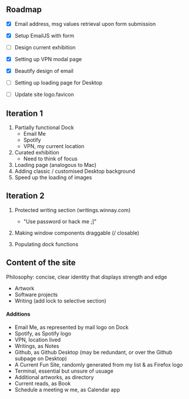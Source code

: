 ## Roadmap

- [x] Email address, msg values retrieval upon form submission
- [x] Setup EmailJS with form
- [ ] Design current exhibition
- [x] Setting up VPN modal page
- [x] Beautify design of email
- [ ] Setting up loading page for Desktop
- [ ] Update site logo.favicon



## Iteration 1

1. Partially functional Dock
   - Email Me
   - Spotify
   - VPN, my current location
2. Curated exhibition 
   - Need to think of focus
3. Loading page (analogous to Mac)
4. Adding classic / customised Desktop background
5. Speed up the loading of images 



## Iteration 2

1. Protected writing section (writings.winnay.com) 

   - "Use password or hack me ;]"

2. Making window components draggable (/ closable)

3. Populating dock functions

   

## Content of the site

Philosophy: concise, clear identity that displays strength and edge

- Artwork
- Software projects
- Writing (add lock to selective section)

#### Additions

- Email Me, as represented by mail logo on Dock
- Spotify, as Spotify logo
- VPN, location lived
- Writings, as Notes
- Github, as Github Desktop (may be redundant, or over the Github subpage on Desktop)
- A Current Fun Site, randomly generated from my list & as Firefox logo
- Terminal, essential but unsure of usuage
- Additional artworks, as directory
- Current reads, as Book
- Schedule a meeting w me, as Calendar app
